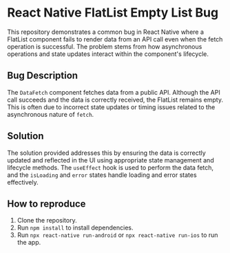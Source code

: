 # React Native FlatList Empty List Bug

This repository demonstrates a common bug in React Native where a FlatList component fails to render data from an API call even when the fetch operation is successful.  The problem stems from how asynchronous operations and state updates interact within the component's lifecycle.

## Bug Description

The `DataFetch` component fetches data from a public API. Although the API call succeeds and the data is correctly received, the FlatList remains empty.  This is often due to incorrect state updates or timing issues related to the asynchronous nature of `fetch`.

## Solution

The solution provided addresses this by ensuring the data is correctly updated and reflected in the UI using appropriate state management and lifecycle methods.  The `useEffect` hook is used to perform the data fetch, and the `isLoading` and `error` states handle loading and error states effectively.

## How to reproduce

1. Clone the repository.
2. Run `npm install` to install dependencies.
3. Run `npx react-native run-android` or `npx react-native run-ios` to run the app.